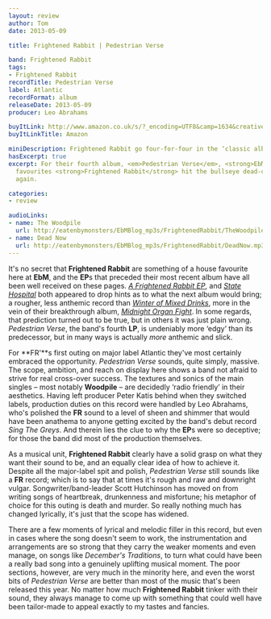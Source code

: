 ```yaml
---
layout: review
author: Tom
date: 2013-05-09

title: Frightened Rabbit | Pedestrian Verse

band: Frightened Rabbit
tags:
- Frightened Rabbit
recordTitle: Pedestrian Verse
label: Atlantic
recordFormat: album
releaseDate: 2013-05-09
producer: Leo Abrahams

buyItLink: http://www.amazon.co.uk/s/?_encoding=UTF8&camp=1634&creative=19450&field-keywords=pedestrian%20verse&linkCode=ur2&rh=i%3Aaps%2Ck%3Apedestrian%20verse&tag=eatebymons-21&url=search-alias%3Daps
buyItLinkTitle: Amazon

miniDescription: Frightened Rabbit go four-for-four in the ‘classic album’ stakes. 
hasExcerpt: true
excerpt: For their fourth album, <em>Pedestrian Verse</em>, <strong>EbM</strong>
  favourites <strong>Frightened Rabbit</strong> hit the bullseye dead-centre once
  again.

categories:
- review

audioLinks:
- name: The Woodpile
  url: http://eatenbymonsters/EbMBlog_mp3s/FrightenedRabbit/TheWoodpile.mp3
- name: Dead Now
  url: http://eatenbymonsters/EbMBlog_mp3s/FrightenedRabbit/DeadNow.mp3
---
```


It's no secret that **Frightened Rabbit** are something of a house favourite here at **EbM**, and the **EP**s that preceded their most recent album have all been well received on these pages. *[A Frightened Rabbit EP](http://eatenbymonsters/music/a-frightened-rabbit-ep-frightened-rabbit/)*, and [*State Hospital*](http://eatenbymonsters/review/state-hospital-frightened-rabbit/) both appeared to drop hints as to what the next album would bring; a rougher, less anthemic record than [*Winter of Mixed Drinks*](http://eatenbymonsters/music/the-winter-of-mixed-drinks-frightened-rabbit/), more in the vein of their breakthrough album, [*Midnight Organ Fight*](http://eatenbymonsters/music/the-midnight-organ-fight-frightened-rabbit/). In some regards, that prediction turned out to be true, but in others it was just plain wrong. *Pedestrian Verse*, the band's fourth **LP**, is undeniably more ‘edgy’ than its predecessor, but in many ways is actually _more_ anthemic and slick.

For **FR'**s first outing on major label Atlantic they've most certainly embraced the opportunity. *Pedestrian Verse* sounds, quite simply, massive. The scope, ambition, and reach on display here shows a band not afraid to strive for real cross-over success. The textures and sonics of the main singles – most notably **Woodpile** – are decidedly ‘radio friendly’ in their aesthetics. Having left producer Peter Katis behind when they switched labels, production duties on this record were handled by Leo Abrahams, who's polished the **FR** sound to a level of sheen and shimmer that would have been anathema to anyone getting excited by the band's debut record *Sing The Greys*. And therein lies the clue to why the **EP**s were so deceptive; for those the band did most of the production themselves.

As a musical unit, **Frightened Rabbit** clearly have a solid grasp on what they want their sound to be, and an equally clear idea of how to achieve it. Despite all the major-label spit and polish, *Pedestrian Verse* still sounds like a **FR** record; which is to say that at times it's rough and raw and downright vulgar. Songwriter/band-leader Scott Hutchinson has moved on from writing songs of heartbreak, drunkenness and misfortune; his metaphor of choice for this outing is death and murder. So really nothing much has changed lyrically, it's just that the scope has widened.

There are a few moments of lyrical and melodic filler in this record, but even in cases where the song doesn't seem to work, the instrumentation and arrangements are so strong that they carry the weaker moments and even manage, on songs like *December's Traditions*, to turn what could have been a really bad song into a genuinely uplifting musical moment. The poor sections, however, are very much in the minority here, and even the worst bits of *Pedestrian Verse* are better than most of the music that's been released this year. No matter how much **Frightened Rabbit** tinker with their sound, they always manage to come up with something that could well have been tailor-made to appeal exactly to my tastes and fancies.
